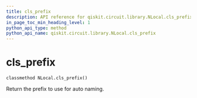 ```yaml
---
title: cls_prefix
description: API reference for qiskit.circuit.library.NLocal.cls_prefix
in_page_toc_min_heading_level: 1
python_api_type: method
python_api_name: qiskit.circuit.library.NLocal.cls_prefix
---
```


# cls\_prefix

<span id="qiskit.circuit.library.NLocal.cls_prefix" />

`classmethod NLocal.cls_prefix()`

Return the prefix to use for auto naming.

